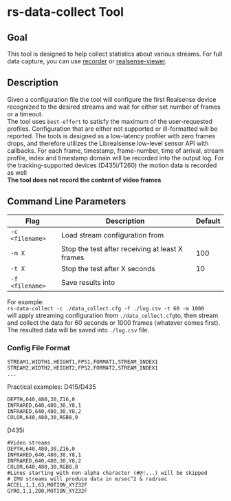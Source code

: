 # rs-data-collect Tool

## Goal

This tool is designed to help collect statistics about various streams. For full data capture, you can use [recorder](../recorder/) or [realsense-viewer](../realsense-viewer).

## Description
Given a configuration file the tool will configure the first Realsense device recognized to the desired streams and wait for either set number of frames or a timeout.  
The tool uses `best-effort` to satisfy the maximum of the user-requested profiles. Configuration that are either not supported or ill-formatted will be reported.
The tools is designed as a low-latency profiler with zero frames drops, and therefore utilizes the Librealsense low-level sensor API with callbacks.
For each frame, timestamp, frame-number, time of arrival, stream profile, index and timestamp domain will be recorded into the output log. For the tracking-supported devices (D435i/T260) the motion data is recorded as well  
**The tool does not record the content of video frames**


## Command Line Parameters

|Flag   |Description   |Default|
|---|---|---|
|`-c <filename>`|Load stream configuration from <filename>||
|`-m X`|Stop the test after receiving at least X frames|100|
|`-t X`|Stop the test after X seconds|10|
|`-f <filename>`|Save results into <filename>||

For example:  
`rs-data-collect -c ./data_collect.cfg -f ./log.csv -t 60 -m 1000`  
will apply streaming configuration from `./data_collect.cfg`to, then stream and collect the data for 60 seconds or 1000 frames (whatever comes first).
The resulted data will be saved into `./log.csv` file.

### Config File Format
```
STREAM1,WIDTH1,HEIGHT1,FPS1,FORMAT1,STREAM_INDEX1
STREAM2,WIDTH2,HEIGHT2,FPS2,FORMAT2,STREAM_INDEX1
...
```
Practical examples:
D415/D435  
```
DEPTH,640,480,30,Z16,0
INFRARED,640,480,30,Y8,1
INFRARED,640,480,30,Y8,2
COLOR,640,480,30,RGB8,0
```  

D435i  
```
#Video streams
DEPTH,640,480,30,Z16,0
INFRARED,640,480,30,Y8,1
INFRARED,640,480,30,Y8,2
COLOR,640,480,30,RGB8,0
#Lines starting with non-alpha character (#@!...) will be skipped
# IMU streams will produce data in m/sec^2 & rad/sec
ACCEL,1,1,63,MOTION_XYZ32F
GYRO,1,1,200,MOTION_XYZ32F
```
